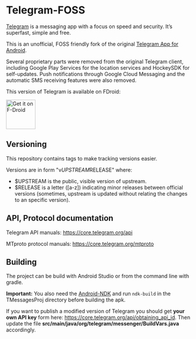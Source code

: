 # Telegram-FOSS

[Telegram](https://telegram.org) is a messaging app with a focus on speed and security. It’s superfast, simple and free.

This is an unofficial, FOSS friendly fork of the original [Telegram App for Android](https://github.com/DrKLO/Telegram).

Several proprietary parts were removed from the original Telegram client, including Google Play Services for the location services and HockeySDK for self-updates. Push notifications through Google Cloud Messaging and the automatic SMS receiving features were also removed.

This version of Telegram is available on FDroid: 

[<img src="https://f-droid.org/badge/get-it-on.png"
      alt="Get it on F-Droid"
      height="80">](https://f-droid.org/app/org.telegram.messenger)

## Versioning

This repository contains tags to make tracking versions easier.

Versions are in form "v$UPSTREAM$RELEASE" where:

* $UPSTREAM is the public, visible version of upstream.
* $RELEASE is a letter ([a-z]) indicating minor releases between official versions (sometimes, upstream is updated without relating the changes to an specific version).

## API, Protocol documentation

Telegram API manuals: https://core.telegram.org/api

MTproto protocol manuals: https://core.telegram.org/mtproto

## Building

The project can be build with Android Studio or from the command line with gradle.

**Important:**
You also need the [Android-NDK](https://developer.android.com/ndk/downloads/index.html) and run `ndk-build` in the TMessagesProj directory before building the apk.

If you want to publish a modified version of Telegram you should get **your own API key** form here: https://core.telegram.org/api/obtaining_api_id.
Then update the file **src/main/java/org/telegram/messenger/BuildVars.java** accordingly.
